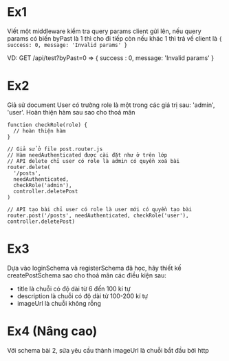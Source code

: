 # Ex1
Viết một middleware kiểm tra query params client gửi lên, nếu query params có biến byPast là 1 thì cho đi tiếp còn nếu khác 1 thì trả về client là ```{ success: 0, message: 'Invalid params' }```

VD: GET /api/test?byPast=0 => { success : 0, message: 'Invalid params' }

# Ex2
Giả sử document User có trường role là một trong các giá trị sau: 'admin', 'user'. Hoàn thiện hàm sau sao cho thoả mãn
```
function checkRole(role) {
  // hoàn thiện hàm
}

// Giả sử ở file post.router.js
// Hàm needAuthenticated được cài đặt như ở trên lớp
// API delete chỉ user có role là admin có quyền xoá bài
router.delete(
  '/posts', 
  needAuthenticated, 
  checkRole('admin'), 
  controller.deletePost
)

// API tạo bài chỉ user có role là user mới có quyền tạo bài
router.post('/posts', needAuthenticated, checkRole('user'), controller.deletePost)

```
# Ex3
Dựa vào loginSchema và registerSchema đã học, hãy thiết kế createPostSchema sao cho thoả mãn các điều kiện sau:

- title là chuỗi có độ dài từ 6 đến 100 kí tự
- description là chuỗi có độ dài từ 100-200 kí tự
- imageUrl là chuỗi không rỗng

# Ex4 (Nâng cao)
Với schema bài 2, sửa yêu cầu thành imageUrl là chuỗi bắt đầu bởi http



